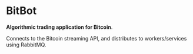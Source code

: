BitBot
=====

**Algorithmic trading application for Bitcoin**. 

Connects to the Bitcoin streaming API, and distributes to workers/services using RabbitMQ. 
